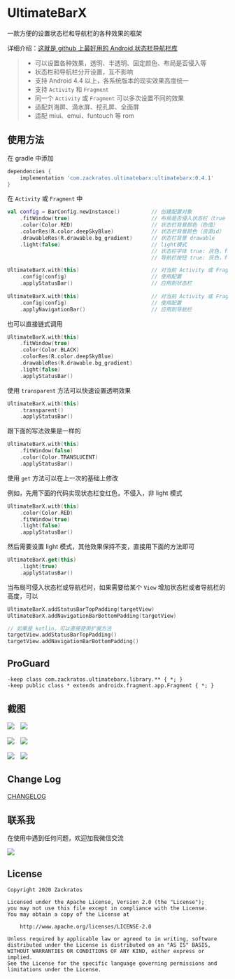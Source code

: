 # UltimateBarX
一款方便的设置状态栏和导航栏的各种效果的框架

详细介绍：[这就是 github 上最好用的 Android 状态栏导航栏库](https://juejin.cn/post/6903165109485436935)

> * 可以设置各种效果，透明、半透明、固定颜色、布局是否侵入等
> * 状态栏和导航栏分开设置，互不影响
> * 支持 Android 4.4 以上，各系统版本的现实效果高度统一
> * 支持 `Activity` 和 `Fragment`
> * 同一个 `Activity` 或 `Fragment` 可以多次设置不同的效果
> * 适配刘海屏、滴水屏、挖孔屏、全面屏
> * 适配 miui、emui、funtouch 等 rom

## 使用方法
在 gradle 中添加
```groovy
dependencies {
    implementation 'com.zackratos.ultimatebarx:ultimatebarx:0.4.1'
}
```

在 `Activity` 或 `Fragment` 中
```kotlin
val config = BarConfig.newInstance()          // 创建配置对象
    .fitWindow(true)                          // 布局是否侵入状态栏（true 不侵入，false 侵入）
    .color(Color.RED)                         // 状态栏背景颜色（色值）
    .colorRes(R.color.deepSkyBlue)            // 状态栏背景颜色（资源id）
    .drawableRes(R.drawable.bg_gradient)      // 状态栏背景 drawable
    .light(false)                             // light模式
                                              // 状态栏字体 true: 灰色，false: 白色 Android 6.0+
                                              // 导航栏按钮 true: 灰色，false: 白色 Android 8.0+

UltimateBarX.with(this)                       // 对当前 Activity 或 Fragment 生效
    .config(config)                           // 使用配置
    .applyStatusBar()                         // 应用到状态栏
    
UltimateBarX.with(this)                       // 对当前 Activity 或 Fragment 生效
    .config(config)                           // 使用配置
    .applyNavigationBar()                     // 应用到导航栏
```

也可以直接链式调用
```kotlin
UltimateBarX.with(this)
    .fitWindow(true)  
    .color(Color.BLACK)
    .colorRes(R.color.deepSkyBlue)
    .drawableRes(R.drawable.bg_gradient)
    .light(false)
    .applyStatusBar()
```

使用 `transparent` 方法可以快速设置透明效果
```kotlin
UltimateBarX.with(this)
    .transparent()
    .applyStatusBar()
```

跟下面的写法效果是一样的
```kotlin
UltimateBarX.with(this)
    .fitWindow(false)
    .color(Color.TRANSLUCENT)
    .applyStatusBar()
```

使用 `get` 方法可以在上一次的基础上修改  

例如，先用下面的代码实现状态栏变红色，不侵入，非 light 模式
```kotlin
UltimateBarX.with(this)
    .color(Color.RED)
    .fitWindow(true)
    .light(false)
    .applyStatusBar()
```

然后需要设置 light 模式，其他效果保持不变，直接用下面的方法即可
```kotlin
UltimateBarX.get(this)
    .light(true)
    .applyStatusBar()
```

当布局可侵入状态栏或导航栏时，如果需要给某个 `View` 增加状态栏或者导航栏的高度，可以
```kotlin
UltimateBarX.addStatusBarTopPadding(targetView)
UltimateBarX.addNavigationBarBottomPadding(targetView)

// 如果是 kotlin，可以直接使用扩展方法
targetView.addStatusBarTopPadding()
targetView.addNavigationBarBottomPadding()
```

## ProGuard
```
-keep class com.zackratos.ultimatebarx.library.** { *; }
-keep public class * extends androidx.fragment.app.Fragment { *; }
```

## 截图
![](screenshots/transparent_1.png)　![](screenshots/transparent_2.png)

![](screenshots/effect_1.png)　![](screenshots/effect_2.png)

![](screenshots/dynamic_1.gif)　![](screenshots/dynamic_2.gif)

## Change Log
[CHANGELOG](CHANGELOG.md)

## 联系我
在使用中遇到任何问题，欢迎加我微信交流

![](screenshots/wechat.jpg)

## License
```
Copyright 2020 Zackratos

Licensed under the Apache License, Version 2.0 (the "License");
you may not use this file except in compliance with the License.
You may obtain a copy of the License at

    http://www.apache.org/licenses/LICENSE-2.0

Unless required by applicable law or agreed to in writing, software
distributed under the License is distributed on an "AS IS" BASIS,
WITHOUT WARRANTIES OR CONDITIONS OF ANY KIND, either express or implied.
See the License for the specific language governing permissions and
limitations under the License.
```